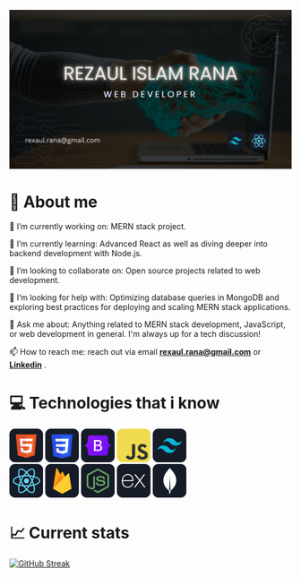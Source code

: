 [![Rezaul Islam Rana](https://raw.githubusercontent.com/rexaulrana/rexaulrana/main/images/cover.jpg "Rana")](https://www.linkedin.com/in/rexaul-rana)

# 👀 About me

🔭 I’m currently working on: MERN stack project.

🌱 I’m currently learning: Advanced React as well as diving deeper into backend development with Node.js.

👯 I’m looking to collaborate on: Open source projects related to web development.

🤔 I’m looking for help with: Optimizing database queries in MongoDB and exploring best practices for deploying and scaling MERN stack applications.

💬 Ask me about: Anything related to MERN stack development, JavaScript, or web development in general. I'm always up for a tech discussion!

📫 How to reach me: reach out via email **<rexaul.rana@gmail.com>**
or [**Linkedin**](https://www.linkedin.com/in/rexaul-rana) .

<!-- # 📫 Reach me out

[![Linkdin Profile](https://raw.githubusercontent.com/rexaulrana/rexaulrana/main/images/linkdin.png)](https://www.linkedin.com/in/rexaul-rana) -->

# 💻 Technologies that i know

![](https://raw.githubusercontent.com/rexaulrana/rexaulrana/main/images/HTML.png)
![](https://raw.githubusercontent.com/rexaulrana/rexaulrana/main/images/css.png)
![](https://raw.githubusercontent.com/rexaulrana/rexaulrana/main/images/Bootsrap.png)
![](https://raw.githubusercontent.com/rexaulrana/rexaulrana/main/images/JavaScript.png)
![](https://raw.githubusercontent.com/rexaulrana/rexaulrana/main/images/tailwind.png) <br>
![](<https://raw.githubusercontent.com/rexaulrana/rexaulrana/main/images/react%20(1).png>)
![](https://raw.githubusercontent.com/rexaulrana/rexaulrana/main/images/firebase.png)
![](https://raw.githubusercontent.com/rexaulrana/rexaulrana/main/images/node.png)
![](https://raw.githubusercontent.com/rexaulrana/rexaulrana/main/images/express.png)
![](https://raw.githubusercontent.com/rexaulrana/rexaulrana/main/images/mongo.png)

# 📈 Current stats

[![GitHub Streak](https://github-readme-streak-stats.herokuapp.com?user=rexaulrana&theme=javascript&hide_border=true&date_format=M%20j%5B%2C%20Y%5D)](https://git.io/streak-stats)

